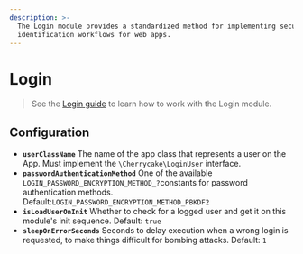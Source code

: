 ```yaml
---
description: >-
  The Login module provides a standardized method for implementing secure user
  identification workflows for web apps.
---
```


# Login

> See the [Login guide](../../guide/login-guide.md) to learn how to work with the Login module.

## Configuration

* **`userClassName`** The name of the app class that represents a user on the App. Must implement the `\Cherrycake\LoginUser` interface.
* **`passwordAuthenticationMethod`** One of the available `LOGIN_PASSWORD_ENCRYPTION_METHOD_?`constants for password authentication methods. Default:`LOGIN_PASSWORD_ENCRYPTION_METHOD_PBKDF2`
* **`isLoadUserOnInit`** Whether to check for a logged user and get it on this module's init sequence. Default: `true`
* **`sleepOnErrorSeconds`** Seconds to delay execution when a wrong login is requested, to make things difficult for bombing attacks. Default: `1`

